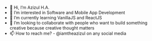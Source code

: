- 👋 Hi, I’m Azizul H.A.
- 👀 I’m interested in Software and Mobile App Development
- 🌱 I’m currently learning VanillaJS and ReactJS
- 💞️ I’m looking to collaborate with people who want to build something creative because creative thought matters
- 📫 How to reach me? - @iamtheazizul on any social media

<!---
iamtheazizul/iamtheazizul is a ✨ special ✨ repository because its `README.md` (this file) appears on your GitHub profile.
You can click the Preview link to take a look at your changes.
--->
